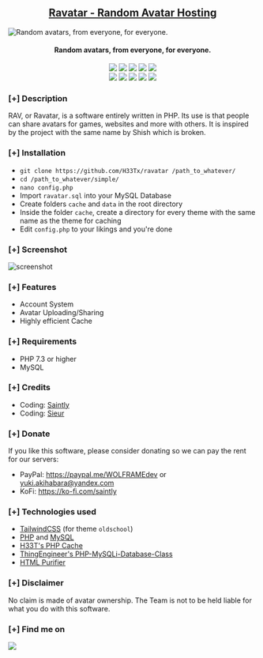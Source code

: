 <h2 align="center"><u>Ravatar - Random Avatar Hosting</u></h2>

![Random avatars, from everyone, for everyone.](https://cdn.h33t.moe/images/repo_banners/rav.png)
<h4 align="center"> Random avatars, from everyone, for everyone. </h4>

<p align="center">
    <img src="https://img.shields.io/github/stars/H33Tx/ravatar?style=for-the-badge&color=orange">
    <img src="https://img.shields.io/github/forks/H33Tx/ravatar?style=for-the-badge&color=purple">
    <img src="https://img.shields.io/github/license/H33Tx/ravatar?style=for-the-badge&color=blue">
    <img src="https://img.shields.io/github/issues/H33Tx/ravatar?style=for-the-badge&color=red">
    <img src="https://img.shields.io/github/contributors/H33Tx/ravatar?style=for-the-badge&color=cyan">
<br>
    <img src="https://img.shields.io/badge/Author-Sieur-magenta?style=flat-square">
    <img src="https://img.shields.io/badge/Open%20Source-Yes-orange?style=flat-square">
    <img src="https://img.shields.io/badge/Maintained-Yes-cyan?style=flat-square">
    <img src="https://img.shields.io/badge/Made%20In-Germany-green?style=flat-square">
    <img src="https://img.shields.io/badge/Written%20In-PHP-blue?style=flat-square">
</p>

### [+] Description
RAV, or Ravatar, is a software entirely written in PHP. Its use is that people can share avatars for games, websites and more with others. It is inspired by the project with the same name by Shish which is broken.

### [+] Installation
 - `git clone https://github.com/H33Tx/ravatar /path_to_whatever/`
 - `cd /path_to_whatever/simple/`
 - `nano config.php`
 - Import `ravatar.sql` into your MySQL Database
 - Create folders `cache` and `data` in the root directory
 - Inside the folder `cache`, create a directory for every theme with the same name as the theme for caching
 - Edit `config.php` to your likings and you're done

### [+] Screenshot
![screenshot](https://cdn.h33t.moe/images/repo_banners/rav_ss2.jpg)

### [+] Features
 - Account System
 - Avatar Uploading/Sharing
 - Highly efficient Cache

### [+] Requirements
 - PHP 7.3 or higher
 - MySQL

### [+] Credits 
- Coding: <a href="https://github.com/saintly2k">Saintly</a>
- Coding: <a href="https://github.com/s-vhs">Sieur</a>

### [+] Donate 
If you like this software, please consider donating so we can pay the rent for our servers:
- PayPal: https://paypal.me/WOLFRAMEdev or yuki.akihabara@yandex.com
- KoFi: https://ko-fi.com/saintly

### [+] Technologies used
- [TailwindCSS](https://tailwindcss.com) (for theme `oldschool`)
- [PHP](https://php.net) and [MySQL](https://mysql.com)
- [H33T's PHP Cache](https://github.com/H33Tx/PHP-Cache)
- [ThingEngineer's PHP-MySQLi-Database-Class](https://github.com/ThingEngineer/PHP-MySQLi-Database-Class)
- [HTML Purifier](http://htmlpurifier.org)

### [+] Disclaimer 
No claim is made of avatar ownership. The Team is not to be held liable for what you do with this software.

### [+] Find me on 
<a href="mailto:ninefreaks@yandex.com" target="_blank"><img src="https://img.shields.io/badge/Email-ninefreaks@yandex.com-blue?style=for-the-badge&logo=gmail"></a>

